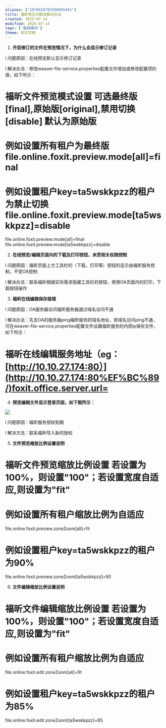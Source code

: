 ```yaml
---
aliases: ["1970658792508085491"]
title: 福昕常见问题及解决办法
created: 2025-07-14
modified: 2025-07-14
tags: ['基础模块']
theme: 知识文档
---
```


1. **开启修订的文件在预览情况下，为什么会显示修订记录**

l 问题原因：在线预览默认显示修订记录

l 解决办法：修改weaver-file-service.properties配置文件增加或修改配置项的值，如下所示：

# 福昕文件预览模式设置 可选最终版[final],原始版[original],禁用切换[disable] 默认为原始版

# 例如设置所有租户为最终版 file.online.foxit.preview.mode[all]=final

# 例如设置租户key=ta5wskkpzz的租户为禁止切换 file.online.foxit.preview.mode[ta5wskkpzz]=disable

file.online.foxit.preview.mode[all]=final  
file.online.foxit.preview.mode[ta5wskkpzz]=disable

2. **在线预览/编辑页面内的下载及打印按钮，未受相关权限控制**

l 问题原因：福昕页面上方工具栏的（下载，打印等）按钮的显示由福昕服务控制，不受OA控制

l 解决办法：联系福昕根据实际需求隐藏工具栏的按钮，使用OA页面内的打印，下载按钮操作

3. **福昕在线编辑保存报错**

l 问题原因：OA服务器访问福昕服务器通过域名访问不通

l 解决办法：先去OA的服务器ping福昕服务的域名地址，若域名访问ping不通，可在weaver-file-service.properties配置文件设置福昕服务的内网ip保存文件，如下所示：

# 福昕在线编辑服务地址（eg：[http://10.10.27.174:80）](http://10.10.27.174:80%EF%BC%89/)foxit.office.server.url=

4. **预览编辑文件显示登录页面，如下图所示：**

**![](9ebc112f4761aba06196977b07788f68.jpg)**

l 问题原因：福昕服务授权到期

l 解决方法：联系福昕导入新的授权

5. **文件预览缩放比例设置说明**

# 福昕文件预览缩放比例设置 若设置为100%，则设置"100"；若设置宽度自适应,则设置为"fit"

# 例如设置所有租户缩放比例为自适应

file.online.foxit.preview.zoneZoom[all]=fit  

# 例如设置租户key=ta5wskkpzz的租户为90%

file.online.foxit.preview.zoneZoom[ta5wskkpzz]=90

6. **文件编辑缩放比例设置说明**

# 福昕文件编辑缩放比例设置 若设置为100%，则设置"100"；若设置宽度自适应,则设置为"fit"

# 例如设置所有租户缩放比例为自适应

file.online.foxit.edit.zoneZoom[all]=fit  

# 例如设置租户key=ta5wskkpzz的租户为85%

file.online.foxit.edit.zoneZoom[ta5wskkpzz]=85